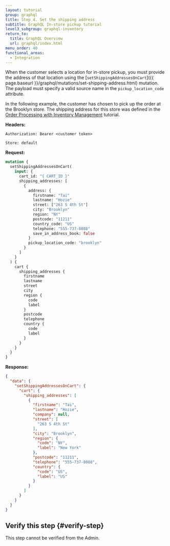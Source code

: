 ```yaml
---
layout: tutorial
group: graphql
title: Step 4. Set the shipping address
subtitle: GraphQL In-store pickup tutorial
level3_subgroup: graphql-inventory
return_to:
  title: GraphQL Overview
  url: graphql/index.html
menu_order: 40
functional_areas:
  - Integration
---
```


When the customer selects a location for in-store pickup, you must provide the address of that location using the [`setShippingAddressesOnCart`]({{ page.baseurl }}/graphql/mutations/set-shipping-address.html) mutation. The payload must specify a valid source name in the `pickup_location_code` attribute.

In the following example, the customer has chosen to pick up the order at the Brooklyn store. The shipping address for this store was defined in the [Order Processing with Inventory Management]({{page.baseurl}}/rest/tutorials/inventory/index.html) tutorial.

**Headers:**

`Authorization: Bearer <customer token>`

`Store: default`

**Request:**

```graphql
mutation {
  setShippingAddressesOnCart(
    input: {
      cart_id: "{ CART_ID }"
      shipping_addresses: [
        {
          address: {
            firstname: "Tai"
            lastname: "Hozie"
            street: ["263 S 4th St"]
            city: "Brooklyn"
            region: "NY"
            postcode: "11211"
            country_code: "US"
            telephone: "555-737-8088"
            save_in_address_book: false
          }
          pickup_location_code: "brooklyn"
        }
      ]
    }
  ) {
    cart {
      shipping_addresses {
        firstname
        lastname
        street
        city
        region {
          code
          label
        }
        postcode
        telephone
        country {
          code
          label
        }
      }
    }
  }
}
```

**Response:**

```json
{
  "data": {
    "setShippingAddressesOnCart": {
      "cart": {
        "shipping_addresses": [
          {
            "firstname": "Tai",
            "lastname": "Hozie",
            "company": null,
            "street": [
              "263 S 4th St"
            ],
            "city": "Brooklyn",
            "region": {
              "code": "NY",
              "label": "New York"
            },
            "postcode": "11211",
            "telephone": "555-737-8088",
            "country": {
              "code": "US",
              "label": "US"
            }
          }
        ]
      }
    }
  }
}
```

## Verify this step {#verify-step}

This step cannot be verified from the Admin.
